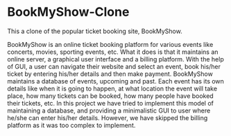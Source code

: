 # BookMyShow-Clone
This a clone of the popular ticket booking site, BookMyShow.


BookMyShow is an online ticket booking platform for various events like concerts, movies, sporting events, etc. What it does is that it maintains an online server, a graphical user interface and a billing platform. With the help of GUI, a user can navigate their website and select an event, book his/her ticket by entering his/her details and then make payment. BookMyShow maintains a database of events, upcoming and past. Each event has its own details like when it is going to happen, at what location the event will take place, how many tickets can be booked, how many people have booked their tickets, etc. In this project we have tried to implement this model of maintaining a database, and providing a minimalistic GUI to user where he/she can enter his/her details. However, we have skipped the billing platform as it was too complex to implement.
